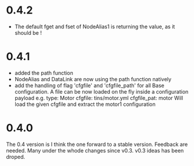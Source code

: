 # 0.4.2
- The default fget and fset of NodeAlias1 is returning the value, as it should be !

# 0.4.1
- added the path function 
- NodeAlias and DataLink are now using the path function natively  
- add the handling of flag 'cfgfile' and 'cfgfile_path' for all Base configuration. 
    A file can be now loaded on the fly inside a configuration payload 
    e.g.
        type: Motor
        cfgfile: tins/motor.yml
        cfgfile_pat: motor 
    Will load the given cfgfile and extract the motor1 configuration

# 0.4.0

The 0.4 version is I think the one forward to a stable version. Feedback are needed. 
Many under the whode changes since v0.3. v0.3 ideas has been droped. 
